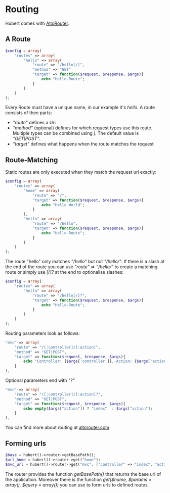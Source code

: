 # Routing

Hubert comes with [AltoRouter](https://github.com/dannyvankooten/AltoRouter).

## A Route
```php
$config = array(
    "routes" => array(
        "hello" => array(
            "route" => "/hello[/]", 
            "method" => "GET"
            "target" => function($request, $response, $args){
                echo "Hello-Route";
            }
        )
    )
);
```

Every Route must have a unique name, in our example it's _hello_. A route consists of thee parts:
- _"route"_ defines a Uri
- _"method"_ (optional) defines for which request types use this route. Multiple types can be combined using _|_. The default value is _"GET|POST"_.
- _"target"_ defines what happens when the route matches the request

## Route-Matching

Static routes are only executed when they match the request uri exactly:
```php
$config = array(
    "routes" => array(
        "home" => array(
            "route" => "/", 
            "target" => function($request, $response, $args){
                echo "Hello World";
            }
        ),
        "hello" => array(
            "route" => "/hello", 
            "target" => function($request, $response, $args){
                echo "Hello-Route";
            }
        )
    )
);
```

The route "hello" only matches _"/hello"_ but not _"/hello/"_. If there is a slash at the end of the route you can use _"route" => "/hello/"_ to create a matching route or simply use _[/]?_ at the end to optionalise slashes:
```php
$config = array(
    "routes" => array(
        "hello" => array(
            "route" => "/hello[/]?", 
            "target" => function($request, $response, $args){
                echo "Hello-Route";
            }
        )
    )
);
```

Routing parameters look as follows:
```php
"mvc" => array(
    "route" => "/[:controller]/[:action]",
    "method" => "GET|POST",
    "target" => function($request, $response, $args){
        echo "Controller: {$args['controller']}, Action: {$args['action']}";
    }
),
```

Optional parameters end with _"?"_
```php
"mvc" => array(
    "route" => "/[:controller]/[:action]?",
    "method" => "GET|POST",
    "target" => function($request, $response, $args){
        echo empty($args["action"]) ? "index"  : $args["action"];
    }
),
```

You can find more about routing at [altorouter.com](http://altorouter.com/)

## Forming urls
```php
$base = hubert()->router->getBasePath();
$url_home = hubert()->router->get("home");
$mvc_url = hubert()->router->get("mvc", ["controller" => "index", "action" => "index"])
```

The router provides the function _getBasePath()_ that returns the base url of the application. Moreover there is the function _get($name, $params = array(), $query = array())_ you can use to form urls to defined routes.

